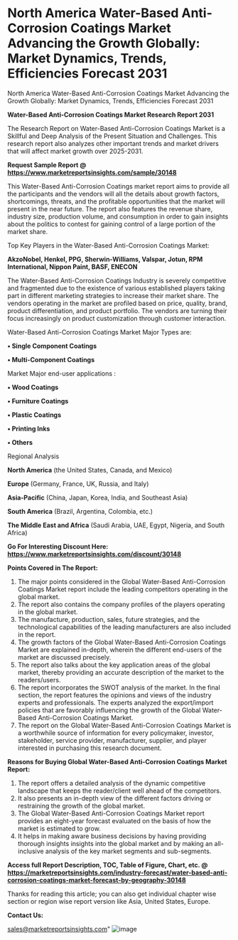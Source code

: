 # North America Water-Based Anti-Corrosion Coatings Market Advancing the Growth Globally: Market Dynamics, Trends, Efficiencies Forecast 2031
North America Water-Based Anti-Corrosion Coatings Market Advancing the Growth Globally: Market Dynamics, Trends, Efficiencies Forecast 2031

<strong>Water-Based Anti-Corrosion Coatings Market Research Report 2031</strong>

The Research Report on Water-Based Anti-Corrosion Coatings Market is a Skillful and Deep Analysis of the Present Situation and Challenges. This research report also analyzes other important trends and market drivers that will affect market growth over 2025-2031.

<strong>Request Sample Report @ <a href=https://www.marketreportsinsights.com/sample/30148>https://www.marketreportsinsights.com/sample/30148</a></strong>

This Water-Based Anti-Corrosion Coatings market report aims to provide all the participants and the vendors will all the details about growth factors, shortcomings, threats, and the profitable opportunities that the market will present in the near future. The report also features the revenue share, industry size, production volume, and consumption in order to gain insights about the politics to contest for gaining control of a large portion of the market share.

Top Key Players in the Water-Based Anti-Corrosion Coatings Market:

<strong>AkzoNobel, Henkel, PPG, Sherwin-Williams, Valspar, Jotun, RPM International, Nippon Paint, BASF, ENECON</strong>

The Water-Based Anti-Corrosion Coatings Industry is severely competitive and fragmented due to the existence of various established players taking part in different marketing strategies to increase their market share. The vendors operating in the market are profiled based on price, quality, brand, product differentiation, and product portfolio. The vendors are turning their focus increasingly on product customization through customer interaction.

Water-Based Anti-Corrosion Coatings Market Major Types are:

<strong>• Single Component Coatings

• Multi-Component Coatings</strong>

Market Major end-user applications :

<strong>• Wood Coatings

• Furniture Coatings

• Plastic Coatings

• Printing Inks

• Others</strong>

Regional Analysis

</u><strong><b>North America</b></strong> (the United States, Canada, and Mexico)

<strong><b>Europe </b></strong>(Germany, France, UK, Russia, and Italy)

<strong><b>Asia-Pacific</b></strong> (China, Japan, Korea, India, and Southeast Asia)

<strong><b>South America</b></strong> (Brazil, Argentina, Colombia, etc.)

<strong><b>The Middle East and Africa</b></strong> (Saudi Arabia, UAE, Egypt, Nigeria, and South Africa)

<strong>Go For Interesting Discount Here: <a href=https://www.marketreportsinsights.com/discount/30148>https://www.marketreportsinsights.com/discount/30148</a></strong>

<strong>Points Covered in The Report:</strong>
<ol>
  <li>The major points considered in the Global Water-Based Anti-Corrosion Coatings Market report include the leading competitors operating in the global market.</li>
  <li>The report also contains the company profiles of the players operating in the global market.</li>
  <li>The manufacture, production, sales, future strategies, and the technological capabilities of the leading manufacturers are also included in the report.</li>
  <li>The growth factors of the Global Water-Based Anti-Corrosion Coatings Market are explained in-depth, wherein the different end-users of the market are discussed precisely.</li>
  <li>The report also talks about the key application areas of the global market, thereby providing an accurate description of the market to the readers/users.</li>
  <li>The report incorporates the SWOT analysis of the market. In the final section, the report features the opinions and views of the industry experts and professionals. The experts analyzed the export/import policies that are favorably influencing the growth of the Global Water-Based Anti-Corrosion Coatings Market.</li>
  <li>The report on the Global Water-Based Anti-Corrosion Coatings Market is a worthwhile source of information for every policymaker, investor, stakeholder, service provider, manufacturer, supplier, and player interested in purchasing this research document.</li>
</ol>
<strong>Reasons for Buying Global Water-Based Anti-Corrosion Coatings Market Report:</strong>

<ol>
  <li>The report offers a detailed analysis of the dynamic competitive landscape that keeps the reader/client well ahead of the competitors.</li>
  <li>It also presents an in-depth view of the different factors driving or restraining the growth of the global market.</li>
  <li>The Global Water-Based Anti-Corrosion Coatings Market report provides an eight-year forecast evaluated on the basis of how the market is estimated to grow.</li>
  <li>It helps in making aware business decisions by having providing thorough insights insights into the global market and by making an all-inclusive analysis of the key market segments and sub-segments.</li>
</ol>
<strong>Access full Report Description, TOC, Table of Figure, Chart, etc. @ <a href=https://marketreportsinsights.com/industry-forecast/water-based-anti-corrosion-coatings-market-forecast-by-geography-30148>https://marketreportsinsights.com/industry-forecast/water-based-anti-corrosion-coatings-market-forecast-by-geography-30148</a></strong>


Thanks for reading this article; you can also get individual chapter wise section or region wise report version like Asia, United States, Europe.

<strong>Contact Us:</strong>

sales@marketreportsinsights.com"
![image](https://github.com/user-attachments/assets/57e45609-ae9f-44bc-8f32-8924da6f7e47)
